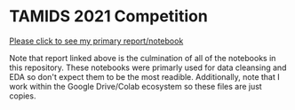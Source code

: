 # TAMIDS 2021 Competition

[Please click to see my primary report/notebook](https://colab.research.google.com/drive/1hGbayKvhIGHC8vurnq371of2EW553b7k?usp=sharing) 

Note that report linked above is the culmination of all of the notebooks in this repository. These notebooks were primarly used for data cleansing and EDA so don't expect them to be the most readible. Additionally, note that I work within the Google Drive/Colab ecosystem so these files are just copies. 
